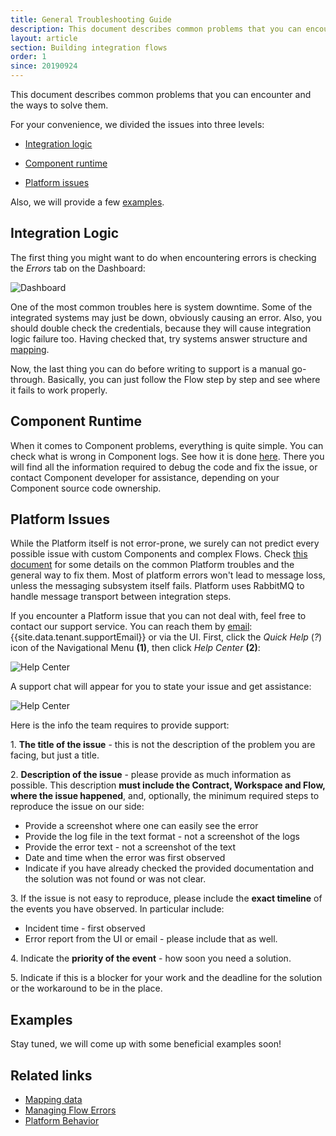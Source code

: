 ```yaml
---
title: General Troubleshooting Guide
description: This document describes common problems that you can encounter and the ways to solve them.
layout: article
section: Building integration flows
order: 1
since: 20190924
---
```


This document describes common problems that you can encounter and the ways to solve them.

For your convenience, we divided the issues into three levels:

- [Integration logic](#integration-logic)

- [Component runtime](#component-runtime)

- [Platform issues](#platform-issues)

Also, we will provide a few [examples](#examples).

## Integration Logic

The first thing you might want to do when encountering errors is checking the *Errors* tab on the Dashboard:

![Dashboard](/assets/img/integrator-guide/troubleshoot/Screenshot_1.png)

One of the most common troubles here is system downtime. Some of the integrated systems may just be down, obviously causing an error. Also, you should double check the credentials, because they will cause integration logic failure too. Having checked that, try systems answer structure and [mapping](mapping-data).

Now, the last thing you can do before writing to support is a manual go-through. Basically, you can just follow the Flow step by step and see where it fails to work properly.

## Component Runtime

When it comes to Component problems, everything is quite simple. You can check what is wrong in Component logs. See how it is done [here](managing-flow-errors). There you will find all the information required to debug the code and fix the issue, or contact Component developer for assistance, depending on your Component source code ownership.

## Platform Issues

While the Platform itself is not error-prone, we surely can not predict every possible issue with custom Components and complex Flows. Check [this document](platform-behavior) for some details on the common Platform troubles and the general way to fix them.
Most of platform errors won't lead to message loss, unless the messaging subsystem itself fails. Platform uses RabbitMQ to handle message transport between integration steps.

If you encounter a Platform issue that you can not deal with, feel free to
contact our support service. You can reach them by [email](mailto:{{site.data.tenant.supportEmail}}): {{site.data.tenant.supportEmail}} or via the UI. First, click the *Quick Help* (*?*) icon of the Navigational Menu **(1)**, then click *Help Center* **(2)**:

![Help Center](/assets/img/integrator-guide/troubleshoot/Screenshot_2.png)

A support chat will appear for you to state your issue and get assistance:

![Help Center](/assets/img/integrator-guide/troubleshoot/Screenshot_3.png)

Here is the info the team requires to provide support:

1\. **The title of the issue** - this is not the description of the problem you are facing, but just a title.

2\. **Description of the issue** - please provide as much information as possible. This description **must include the Contract, Workspace and Flow, where the issue happened**, and, optionally, the minimum required steps to reproduce the issue on our side:
- Provide a screenshot where one can easily see the error
- Provide the log file in the text format - not a screenshot of the logs
- Provide the error text - not a screenshot of the text
- Date and time when the error was first observed
- Indicate if you have already checked the provided documentation and the solution was not found or was not clear.

3\. If the issue is not easy to reproduce, please include the **exact timeline** of the events you have observed. In particular include:
- Incident time - first observed
- Error report from the UI or email - please include that as well.

4\. Indicate the **priority of the event** - how soon you need a solution.

5\. Indicate if this is a blocker for your work and the deadline for the solution or the workaround to be in the place.

## Examples

Stay tuned, we will come up with some beneficial examples soon!

## Related links

- [Mapping data](mapping-data)
- [Managing Flow Errors](managing-flow-errors)
- [Platform Behavior](platform-behavior)
